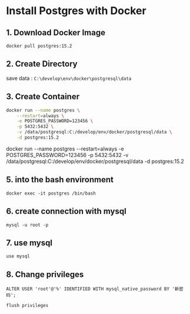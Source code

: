 # Install Postgres with Docker

## 1. Download Docker Image

`docker pull postgres:15.2`

## 2. Create Directory

save data : `C:\develop\env\docker\postgresql\data`

## 3. Create Container

```bash
docker run --name postgres \
    --restart=always \
    -e POSTGRES_PASSWORD=123456 \
    -p 5432:5432 \
    -v /data/postgresql:C:/develop/env/docker/postgresql/data \
    -d postgres:15.2
```

docker run --name postgres --restart=always -e POSTGRES_PASSWORD=123456 -p 5432:5432 -v /data/postgresql:C:/develop/env/docker/postgresql/data -d postgres:15.2

## 5. into the bash environment

`docker exec -it postgres /bin/bash`

## 6. create connection with mysql

`mysql -u root -p`

## 7. use mysql

`use mysql`

## 8. Change privileges

`ALTER USER 'root'@'%' IDENTIFIED WITH mysql_native_password BY '新密码';`

`flush privileges`